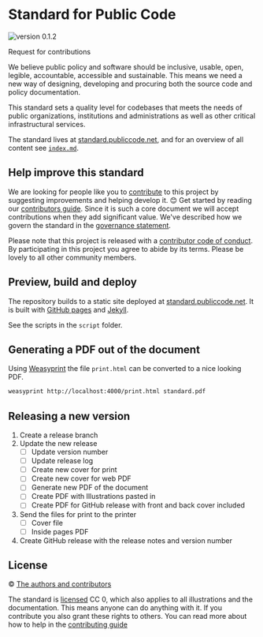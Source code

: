 # Standard for Public Code

![version 0.1.2](https://img.shields.io/badge/version-0.1.2-red.svg)

Request for contributions

We believe public policy and software should be inclusive, usable, open, legible, accountable, accessible and sustainable. This means we need a new way of designing, developing and procuring both the source code and policy documentation.

This standard sets a quality level for codebases that meets the needs of public organizations, institutions and administrations as well as other critical infrastructural services.

The standard lives at [standard.publiccode.net](https://standard.publiccode.net/), and for an overview of all content see [`index.md`](index.md).

## Help improve this standard

We are looking for people like you to [contribute](CONTRIBUTING.md) to this project by suggesting improvements and helping develop it. 😊 Get started by reading our [contributors guide](CONTRIBUTING.md). Since it is such a core document we will accept contributions when they add significant value. We've described how we govern the standard in the [governance statement](GOVERNANCE.md).

Please note that this project is released with a [contributor code of conduct](CODE_OF_CONDUCT.md). By participating in this project you agree to abide by its terms. Please be lovely to all other community members.

## Preview, build and deploy

The repository builds to a static site deployed at [standard.publiccode.net](https://standard.publiccode.net/). It is built with [GitHub pages](https://pages.github.com) and [Jekyll](https://jekyllrb.com/).

See the scripts in the `script` folder.

## Generating a PDF out of the document

Using [Weasyprint](https://weasyprint.org/) the file `print.html` can be converted to a nice looking PDF.

```bash
weasyprint http://localhost:4000/print.html standard.pdf
```

## Releasing a new version

1. Create a release branch
2. Update the new release
    - [ ] Update version number
    - [ ] Update release log
    - [ ] Create new cover for print
    - [ ] Create new cover for web PDF
    - [ ] Generate new PDF of the document
    - [ ] Create PDF with Illustrations pasted in
    - [ ] Create PDF for GitHub release with front and back cover included
3. Send the files for print to the printer
    - [ ] Cover file
    - [ ] Inside pages PDF
4. Create GitHub release with the release notes and version number

## License

© [The authors and contributors](AUTHORS.md)

The standard is [licensed](LICENSE.md) CC 0, which also applies to all illustrations and the documentation. This means anyone can do anything with it. If you contribute you also grant these rights to others. You can read more about how to help in the [contributing guide](CONTRIBUTING.md)
